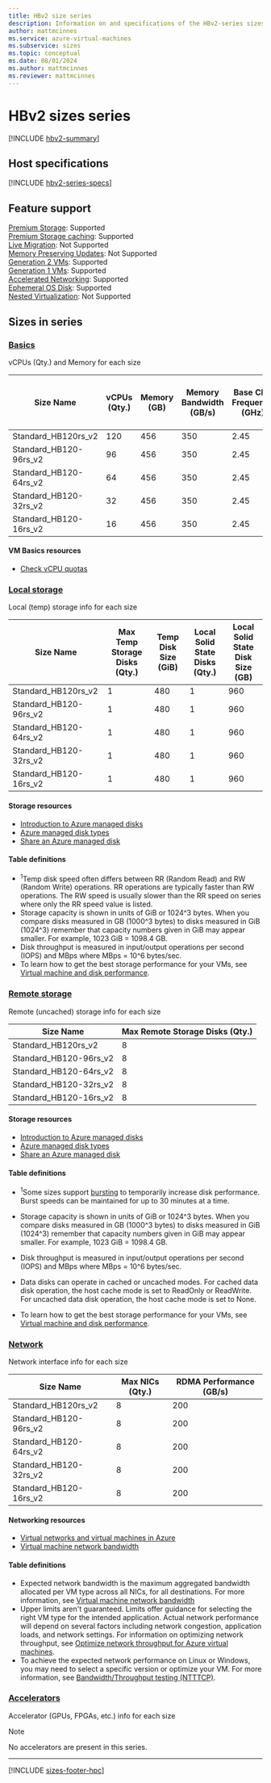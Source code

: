 ```yaml
---
title: HBv2 size series
description: Information on and specifications of the HBv2-series sizes
author: mattmcinnes
ms.service: azure-virtual-machines
ms.subservice: sizes
ms.topic: conceptual
ms.date: 08/01/2024
ms.author: mattmcinnes
ms.reviewer: mattmcinnes
---
```


# HBv2 sizes series

[!INCLUDE [hbv2-summary](./includes/hbv2-series-summary.md)]

## Host specifications
[!INCLUDE [hbv2-series-specs](./includes/hbv2-series-specs.md)]

## Feature support
[Premium Storage](../../premium-storage-performance.md): Supported <br>[Premium Storage caching](../../premium-storage-performance.md): Supported <br>[Live Migration](../../maintenance-and-updates.md): Not Supported <br>[Memory Preserving Updates](../../maintenance-and-updates.md): Not Supported <br>[Generation 2 VMs](../../generation-2.md): Supported <br>[Generation 1 VMs](../../generation-2.md): Supported <br>[Accelerated Networking](/azure/virtual-network/create-vm-accelerated-networking-cli): Supported <br>[Ephemeral OS Disk](../../ephemeral-os-disks.md): Supported <br>[Nested Virtualization](/virtualization/hyper-v-on-windows/user-guide/nested-virtualization): Not Supported <br>

## Sizes in series

### [Basics](#tab/sizebasic)

vCPUs (Qty.) and Memory for each size

| Size Name | vCPUs (Qty.) | Memory (GB) | Memory Bandwidth (GB/s) | Base CPU Frequency (GHz) | Single-core Frequency Peak (GHz) | All-core Frequency Peak (GHz) |
| --- | --- | --- | --- | --- | --- | --- |
| Standard_HB120rs_v2 | 120 | 456 | 350 | 2.45 | 3.3 | 3.1 |
| Standard_HB120-96rs_v2 | 96 | 456 | 350 | 2.45 | 3.3 | 3.1 |
| Standard_HB120-64rs_v2 | 64 | 456 | 350 | 2.45 | 3.3 | 3.1 |
| Standard_HB120-32rs_v2 | 32 | 456 | 350 | 2.45 | 3.3 | 3.1 |
| Standard_HB120-16rs_v2 | 16 | 456 | 350 | 2.45 | 3.3 | 3.1 |

#### VM Basics resources
- [Check vCPU quotas](../../../virtual-machines/quotas.md)

### [Local storage](#tab/sizestoragelocal)

Local (temp) storage info for each size

| Size Name | Max Temp Storage Disks (Qty.) | Temp Disk Size (GiB) | Local Solid State Disks (Qty.) | Local Solid State Disk Size (GB) |
| --- | --- | --- | --- | --- |
| Standard_HB120rs_v2 | 1 | 480 | 1 | 960 |
| Standard_HB120-96rs_v2 | 1 | 480 | 1 | 960 |
| Standard_HB120-64rs_v2 | 1 | 480 | 1 | 960 |
| Standard_HB120-32rs_v2 | 1 | 480 | 1 | 960 |
| Standard_HB120-16rs_v2 | 1 | 480 | 1 | 960 |

#### Storage resources
- [Introduction to Azure managed disks](../../../virtual-machines/managed-disks-overview.md)
- [Azure managed disk types](../../../virtual-machines/disks-types.md)
- [Share an Azure managed disk](../../../virtual-machines/disks-shared.md)

#### Table definitions
- <sup>1</sup>Temp disk speed often differs between RR (Random Read) and RW (Random Write) operations. RR operations are typically faster than RW operations. The RW speed is usually slower than the RR speed on series where only the RR speed value is listed.
- Storage capacity is shown in units of GiB or 1024^3 bytes. When you compare disks measured in GB (1000^3 bytes) to disks measured in GiB (1024^3) remember that capacity numbers given in GiB may appear smaller. For example, 1023 GiB = 1098.4 GB.
- Disk throughput is measured in input/output operations per second (IOPS) and MBps where MBps = 10^6 bytes/sec.
- To learn how to get the best storage performance for your VMs, see [Virtual machine and disk performance](../../../virtual-machines/disks-performance.md).

### [Remote storage](#tab/sizestorageremote)

Remote (uncached) storage info for each size

| Size Name | Max Remote Storage Disks (Qty.) |
| --- | --- |
| Standard_HB120rs_v2 | 8 |
| Standard_HB120-96rs_v2 | 8 |
| Standard_HB120-64rs_v2 | 8 |
| Standard_HB120-32rs_v2 | 8 |
| Standard_HB120-16rs_v2 | 8 |

#### Storage resources
- [Introduction to Azure managed disks](../../../virtual-machines/managed-disks-overview.md)
- [Azure managed disk types](../../../virtual-machines/disks-types.md)
- [Share an Azure managed disk](../../../virtual-machines/disks-shared.md)

#### Table definitions
- <sup>1</sup>Some sizes support [bursting](../../disk-bursting.md) to temporarily increase disk performance. Burst speeds can be maintained for up to 30 minutes at a time.

- Storage capacity is shown in units of GiB or 1024^3 bytes. When you compare disks measured in GB (1000^3 bytes) to disks measured in GiB (1024^3) remember that capacity numbers given in GiB may appear smaller. For example, 1023 GiB = 1098.4 GB.
- Disk throughput is measured in input/output operations per second (IOPS) and MBps where MBps = 10^6 bytes/sec.
- Data disks can operate in cached or uncached modes. For cached data disk operation, the host cache mode is set to ReadOnly or ReadWrite. For uncached data disk operation, the host cache mode is set to None.
- To learn how to get the best storage performance for your VMs, see [Virtual machine and disk performance](../../../virtual-machines/disks-performance.md).


### [Network](#tab/sizenetwork)

Network interface info for each size

| Size Name | Max NICs (Qty.) | RDMA Performance (GB/s) |
| --- | --- | --- |
| Standard_HB120rs_v2 | 8 |  200 |
| Standard_HB120-96rs_v2 | 8  | 200 |
| Standard_HB120-64rs_v2 | 8  | 200 |
| Standard_HB120-32rs_v2 | 8  | 200 |
| Standard_HB120-16rs_v2 | 8  | 200 |

#### Networking resources
- [Virtual networks and virtual machines in Azure](/azure/virtual-network/network-overview)
- [Virtual machine network bandwidth](/azure/virtual-network/virtual-machine-network-throughput)

#### Table definitions
- Expected network bandwidth is the maximum aggregated bandwidth allocated per VM type across all NICs, for all destinations. For more information, see [Virtual machine network bandwidth](/azure/virtual-network/virtual-machine-network-throughput)
- Upper limits aren't guaranteed. Limits offer guidance for selecting the right VM type for the intended application. Actual network performance will depend on several factors including network congestion, application loads, and network settings. For information on optimizing network throughput, see [Optimize network throughput for Azure virtual machines](/azure/virtual-network/virtual-network-optimize-network-bandwidth). 
-  To achieve the expected network performance on Linux or Windows, you may need to select a specific version or optimize your VM. For more information, see [Bandwidth/Throughput testing (NTTTCP)](/azure/virtual-network/virtual-network-bandwidth-testing).

### [Accelerators](#tab/sizeaccelerators)

Accelerator (GPUs, FPGAs, etc.) info for each size

> [!NOTE]
> No accelerators are present in this series.

---

[!INCLUDE [sizes-footer-hpc](../includes/sizes-footer-hpc.md)]

